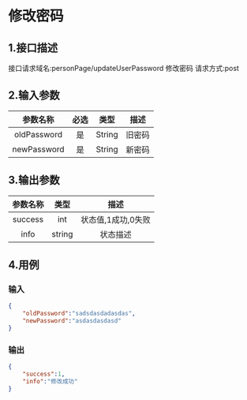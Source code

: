 # 修改密码

## 1.接口描述

接口请求域名:personPage/updateUserPassword
修改密码
请求方式:post

## 2.输入参数

| 参数名称  | 必选  |  类型  |         描述         |
| :-------: | :---: | :----: | :------------------: |
|  oldPassword  |  是   | String  |   旧密码      |
|  newPassword   |  是   | String  |   新密码   |

## 3.输出参数

| 参数名称 |  类型  |        描述        |
| :------: | :----: | :----------------: |
| success | int | 状态值,1成功,0失败 |
| info | string | 状态描述 |

## 4.用例

### 输入

```json
{
    "oldPassword":"sadsdasdadasdas",
    "newPassword":"asdasdasdasd"
}
```

### 输出

```json
{
    "success":1,
    "info":"修改成功"
}
```